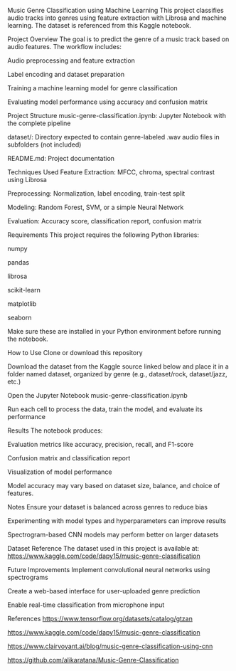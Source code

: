 Music Genre Classification using Machine Learning
This project classifies audio tracks into genres using feature extraction with Librosa and machine learning. The dataset is referenced from this Kaggle notebook.

Project Overview
The goal is to predict the genre of a music track based on audio features. The workflow includes:

Audio preprocessing and feature extraction

Label encoding and dataset preparation

Training a machine learning model for genre classification

Evaluating model performance using accuracy and confusion matrix

Project Structure
music-genre-classification.ipynb: Jupyter Notebook with the complete pipeline

dataset/: Directory expected to contain genre-labeled .wav audio files in subfolders (not included)

README.md: Project documentation

Techniques Used
Feature Extraction: MFCC, chroma, spectral contrast using Librosa

Preprocessing: Normalization, label encoding, train-test split

Modeling: Random Forest, SVM, or a simple Neural Network

Evaluation: Accuracy score, classification report, confusion matrix

Requirements
This project requires the following Python libraries:

numpy

pandas

librosa

scikit-learn

matplotlib

seaborn

Make sure these are installed in your Python environment before running the notebook.

How to Use
Clone or download this repository

Download the dataset from the Kaggle source linked below and place it in a folder named dataset, organized by genre (e.g., dataset/rock, dataset/jazz, etc.)

Open the Jupyter Notebook music-genre-classification.ipynb

Run each cell to process the data, train the model, and evaluate its performance

Results
The notebook produces:

Evaluation metrics like accuracy, precision, recall, and F1-score

Confusion matrix and classification report

Visualization of model performance

Model accuracy may vary based on dataset size, balance, and choice of features.

Notes
Ensure your dataset is balanced across genres to reduce bias

Experimenting with model types and hyperparameters can improve results

Spectrogram-based CNN models may perform better on larger datasets

Dataset Reference
The dataset used in this project is available at:
https://www.kaggle.com/code/dapy15/music-genre-classification

Future Improvements
Implement convolutional neural networks using spectrograms

Create a web-based interface for user-uploaded genre prediction

Enable real-time classification from microphone input

References
https://www.tensorflow.org/datasets/catalog/gtzan

https://www.kaggle.com/code/dapy15/music-genre-classification

https://www.clairvoyant.ai/blog/music-genre-classification-using-cnn

https://github.com/alikaratana/Music-Genre-Classification


